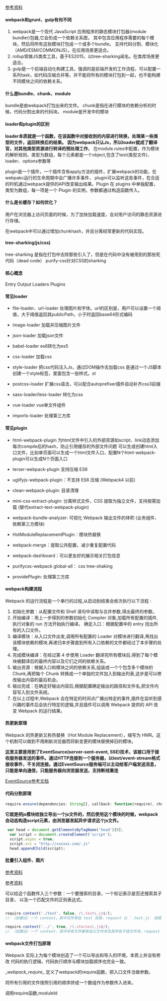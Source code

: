 
[参考资料](https://mp.weixin.qq.com/s/UdsP3u_LR64dzffNPCx-2g)


#### webpack和grunt、gulp有何不同

  1. webpack是一个现代 JavaScript 应用程序的静态模块打包器(module bundler)包器,它会形成一个依赖关系图，
  其中包含应用程序需要的每个模块，然后将所有这些模块打包成一个或多个bundle。
  支持代码分割、模块化（AMD/ESM/COMMONJS）。在应用场景更适合。
  2. rollup常做JS类库工具，基于ES2015，以tree-sharking闻名。在类库场景更适合。
  3. gulp是一个前端自动化构建工具，强调的是前端开发的工作流程，可以配置一系列task，如代码压缩合并等。并不能将所有的模块打包到一起，也不能构建不同模块之间的依赖关系。


#### 什么是bundle、chunk、module

  bundle是由webpack打包出来的文件。
  chunk是指在进行模块的依赖分析的时候，代码分割出来的代码块。
  module是开发中的模块


#### loader和plugin的区别

**loader本质就是一个函数，在该函数中对接收到的内容进行转换，处理某一些类型的文件，返回转换后的结果。**
**因为webpack只认Js，所以loader就成了翻译官，对其他类型资源进行转译的预处理工作**。
在module.rules中配置，作为模块的解析规则，类型为数组，每个元素都是一个object,包含了test(类型文件)、loader、options参数等

plugin是一个插件，一个插件含有apply方法的插件，扩展webpack的功能，在webpakc运行的生命周期中会广播许多事件，
plugin可以监听这些事件，在合适的时机通过webpack提供的API改变输出结果。Plugin 在 plugins 中单独配置，类型为数组，每一项是一个 Plugin 的实例，参数都通过构造函数传入。



#### 什么是长缓存？如何优化？

  用户在浏览器上访问页面的时候，为了加快加载速度，会对用户访问的静态资源进行存储。

  在webpack中可以通过增加chunkhash，并且分离经常更新的代码实现。



#### tree-sharking(js/css)

  tree-sharking 是指在打包中去除那些引入了，但是在代码中没有被用到的那些死代码（dead code）
  purify-css针对CSS的sharking


#### 核心概念

Entry
Output
Loaders
Plugins


#### 常见loader

- file-loader、url-loader 处理图片和字体。url的区别是，用户可以设置一个阈值，大于阈值返回其publicPath，小于时返回base64形式编码

- image-loader 加载并压缩图片文件

- json-loader 加载json文件

- babel-loader es6转化为es5

- css-loader 加载css

- style-loader 把css代码注入Js，通过DOM操作去加载css 是通过一个JS脚本创建一个style标签，里面包含一些样式。st

- postcss-loader 扩展css语法，可以配合autoprefixer插件自动补齐css3前缀

- sass-loader/less-loader 转化为css

- vue-loader vue单文件组件

- imports-loader 处理第三方库

#### 常见plugin

- html-webpack-plugin 为html文件中引入的外部资源如script、link动态添加每次compile后的hash，防止引用缓存的外部文件问题
可以生成创建html入口文件，比如单页面可以生成一个html文件入口，配置N个html-webpack-plugin可以生成N个页面入口

- terser-webpack-plugin 支持压缩 ES6 

- uglifyjs-webpack-plugin：不支持 ES6 压缩 (Webpack4 以前)

- clean-webpack-plugin: 目录清理

- mini-css-extract-plugin: 分离样式文件，CSS 提取为独立文件，支持按需加载 (替代extract-text-webpack-plugin)


- webpack-bundle-analyzer: 可视化 Webpack 输出文件的体积 (业务组件、依赖第三方模块)

- HotModuleReplacementPlugin：模块热替换

- webpack-merge：提取公共配置，减少重复配置代码

- webpack-dashboard：可以更友好的展示相关打包信息

- purifycss-webpack global-all： css tree-shaking

- providePlugin: 处理第三方库





#### webpack构建流程

Webpack 的运行流程是一个串行的过程,从启动到结束会依次执行以下流程 :

1. 初始化参数：从配置文件和 Shell 语句中读取与合并参数,得出最终的参数。
2. 开始编译：用上一步得到的参数初始化 Compiler 对象,加载所有配置的插件,执行对象的 run 方法开始执行编译。
确定入口：根据配置中的 entry 找出所有的入口文件。
3. 编译模块：从入口文件出发,调用所有配置的 Loader 对模块进行翻译,再找出该模块依赖的模块,再递归本步骤直到所有入口依赖的文件都经过了本步骤的处理。
4. 完成模块编译：在经过第 4 步使用 Loader 翻译完所有模块后,得到了每个模块被翻译后的最终内容以及它们之间的依赖关系。
5. 输出资源：根据入口和模块之间的依赖关系,组装成一个个包含多个模块的 Chunk,再把每个 Chunk 转换成一个单独的文件加入到输出列表,这步是可以修改输出内容的最后机会。
6. 输出完成：在确定好输出内容后,根据配置确定输出的路径和文件名,把文件内容写入到文件系统。
7. 在以上过程中,Webpack 会在特定的时间点广播出特定的事件,插件在监听到感兴趣的事件后会执行特定的逻辑,并且插件可以调用 Webpack 提供的 API 改变 Webpack 的运行结果。



#### 热更新原理

Webpack 的热更新又称热替换（Hot Module Replacement），缩写为 HMR。这个机制可以做到不用刷新浏览器而将新变更的模块替换掉旧的模块。


**这里主要是用到了EventSource(server-sent-event, SSE)技术，该接口用于接收服务器发送的事件。通过HTTP连接到一个服务器，以text/event-stream格式接收事件，不关闭连接。通过EventSource服务端可以主动给客户端发送消息，只能是单向通信，只能服务器向浏览器发送，支持断线重连**

[EventSource参考文档](https://developer.mozilla.org/zh-CN/docs/Server-sent_events/EventSource)


#### 代码分割原理
```js
require.ensure(dependencies: String[], callback: function(require), chunkName: String)

```

**它就是把js模块给独立导出一个js文件的，然后使用这个模块的时候，webpack会动态构造script元素，由浏览器发起异步请求这个js文件。**

```js
 var head = document.getElementsByTagName('head')[0];
  var script = document.createElement('script');
  script.async = true;
  script.src = "http://xxxxxx.com/.js"
  head.appendChild(script);

```


#### 批量引入组件、图片

[参考资料](https://segmentfault.com/a/1190000018651143)


[参考资料](https://webpack.docschina.org/guides/dependency-management)


可以给这个函数传入三个参数：一个要搜索的目录，一个标记表示是否还搜索其子目录， 以及一个匹配文件的正则表达式。

```js

require.context('./test', false, /\.test\.js$/);
// （创建出）一个 context，其中文件来自 test 目录，request 以 `.test.js` 结尾。

require.context('../', true, /\.stories\.js$/);
// （创建出）一个 context，其中所有文件都来自父文件夹及其所有子级文件夹，request 以 `.stories.js` 结尾。
```


#### webpack文件打包原理

Webpack 实际上为每个模块创造了一个可以导出和导入的环境，本质上并没有修改 代码的执行逻辑，代码执行顺序与模块加载顺序也完全一致。

\__webpack_require\__ 定义了webpack的require函数，把入口文件当做参数。


将所有引用的文件按照引用的顺序拼成一个数组作为参数传入进来。

调用require函数,moduleId
